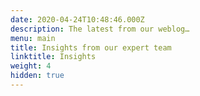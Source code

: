 ```yaml
---
date: 2020-04-24T10:48:46.000Z
description: The latest from our weblog…
menu: main
title: Insights from our expert team
linktitle: Insights
weight: 4
hidden: true
---
```


